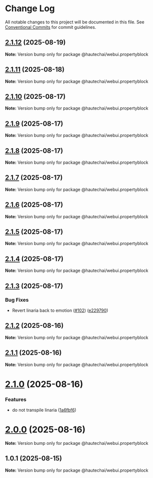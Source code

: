 # Change Log

All notable changes to this project will be documented in this file.
See [Conventional Commits](https://conventionalcommits.org) for commit guidelines.

## [2.1.12](https://github.com/HautechAI/webui/compare/@hautechai/webui.propertyblock@2.1.11...@hautechai/webui.propertyblock@2.1.12) (2025-08-19)

**Note:** Version bump only for package @hautechai/webui.propertyblock

## [2.1.11](https://github.com/HautechAI/webui/compare/@hautechai/webui.propertyblock@2.1.10...@hautechai/webui.propertyblock@2.1.11) (2025-08-18)

**Note:** Version bump only for package @hautechai/webui.propertyblock

## [2.1.10](https://github.com/HautechAI/webui/compare/@hautechai/webui.propertyblock@2.1.9...@hautechai/webui.propertyblock@2.1.10) (2025-08-17)

**Note:** Version bump only for package @hautechai/webui.propertyblock

## [2.1.9](https://github.com/HautechAI/webui/compare/@hautechai/webui.propertyblock@2.1.8...@hautechai/webui.propertyblock@2.1.9) (2025-08-17)

**Note:** Version bump only for package @hautechai/webui.propertyblock

## [2.1.8](https://github.com/HautechAI/webui/compare/@hautechai/webui.propertyblock@2.1.7...@hautechai/webui.propertyblock@2.1.8) (2025-08-17)

**Note:** Version bump only for package @hautechai/webui.propertyblock

## [2.1.7](https://github.com/HautechAI/webui/compare/@hautechai/webui.propertyblock@2.1.6...@hautechai/webui.propertyblock@2.1.7) (2025-08-17)

**Note:** Version bump only for package @hautechai/webui.propertyblock

## [2.1.6](https://github.com/HautechAI/webui/compare/@hautechai/webui.propertyblock@2.1.5...@hautechai/webui.propertyblock@2.1.6) (2025-08-17)

**Note:** Version bump only for package @hautechai/webui.propertyblock

## [2.1.5](https://github.com/HautechAI/webui/compare/@hautechai/webui.propertyblock@2.1.4...@hautechai/webui.propertyblock@2.1.5) (2025-08-17)

**Note:** Version bump only for package @hautechai/webui.propertyblock

## [2.1.4](https://github.com/HautechAI/webui/compare/@hautechai/webui.propertyblock@2.1.3...@hautechai/webui.propertyblock@2.1.4) (2025-08-17)

**Note:** Version bump only for package @hautechai/webui.propertyblock

## [2.1.3](https://github.com/HautechAI/webui/compare/@hautechai/webui.propertyblock@2.1.2...@hautechai/webui.propertyblock@2.1.3) (2025-08-17)

### Bug Fixes

- Revert linaria back to emotion ([#102](https://github.com/HautechAI/webui/issues/102)) ([e229790](https://github.com/HautechAI/webui/commit/e229790dae8eba4b3037bbe41365e5a73ab7f6dc))

## [2.1.2](https://github.com/HautechAI/webui/compare/@hautechai/webui.propertyblock@2.1.1...@hautechai/webui.propertyblock@2.1.2) (2025-08-16)

**Note:** Version bump only for package @hautechai/webui.propertyblock

## [2.1.1](https://github.com/HautechAI/webui/compare/@hautechai/webui.propertyblock@2.1.0...@hautechai/webui.propertyblock@2.1.1) (2025-08-16)

**Note:** Version bump only for package @hautechai/webui.propertyblock

# [2.1.0](https://github.com/HautechAI/webui/compare/@hautechai/webui.propertyblock@1.0.1...@hautechai/webui.propertyblock@2.1.0) (2025-08-16)

### Features

- do not transpile linaria ([1a6fbf6](https://github.com/HautechAI/webui/commit/1a6fbf6353a0e5028040006b5045170cf83f1ba0))

# [2.0.0](https://github.com/HautechAI/webui/compare/@hautechai/webui.propertyblock@1.0.1...@hautechai/webui.propertyblock@2.0.0) (2025-08-16)

**Note:** Version bump only for package @hautechai/webui.propertyblock

## 1.0.1 (2025-08-15)

**Note:** Version bump only for package @hautechai/webui.propertyblock
